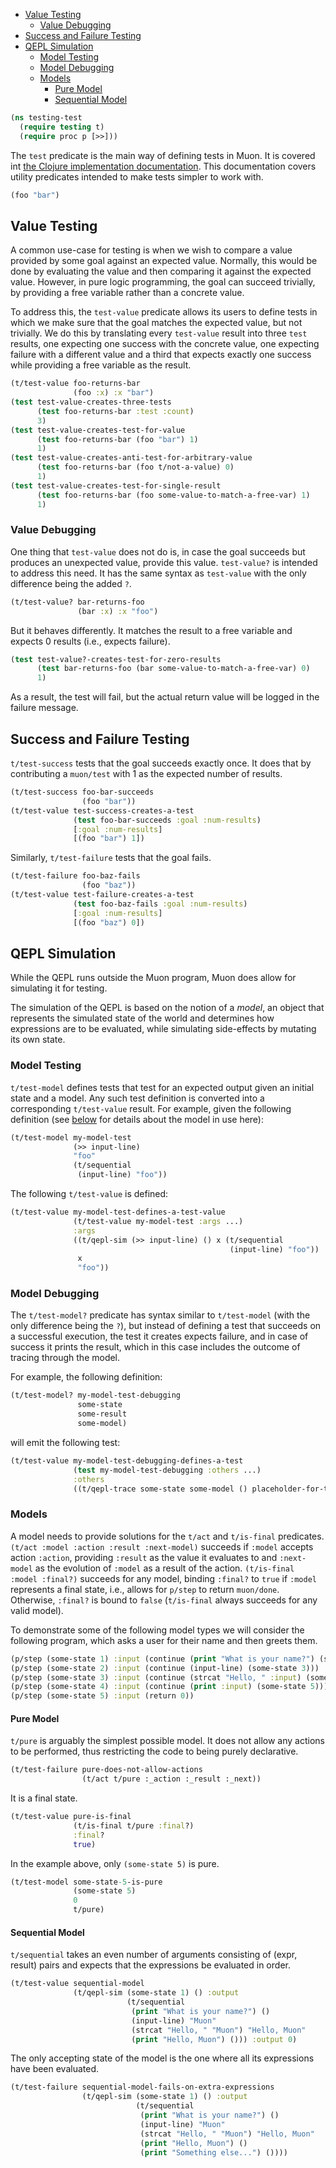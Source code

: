   * [Value Testing](#value-testing)
    * [Value Debugging](#value-debugging)
  * [Success and Failure Testing](#success-and-failure-testing)
  * [QEPL Simulation](#qepl-simulation)
    * [Model Testing](#model-testing)
    * [Model Debugging](#model-debugging)
    * [Models](#models)
      * [Pure Model](#pure-model)
      * [Sequential Model](#sequential-model)
```clojure
(ns testing-test
  (require testing t)
  (require proc p [>>]))

```
The `test` predicate is the main way of defining tests in Muon.
It is covered int [the Clojure implementation documentation](muon-clj/testing.md).
This documentation covers utility predicates intended to make tests simpler to work with.
```clojure
(foo "bar")

```
## Value Testing

A common use-case for testing is when we wish to compare a value provided by some goal
against an expected value.
Normally, this would be done by evaluating the value and then comparing it against the expected value.
However, in pure logic programming, the goal can succeed trivially, by providing a free variable rather than a concrete value.

To address this, the `test-value` predicate allows its users to define tests in which we make sure that the goal matches the expected value,
but not trivially.
We do this by translating every `test-value` result into three `test` results, one expecting one success with the concrete value,
one expecting failure with a different value and a third that expects exactly one success while providing a free variable as the result.
```clojure
(t/test-value foo-returns-bar
              (foo :x) :x "bar")
(test test-value-creates-three-tests
      (test foo-returns-bar :test :count)
      3)
(test test-value-creates-test-for-value
      (test foo-returns-bar (foo "bar") 1)
      1)
(test test-value-creates-anti-test-for-arbitrary-value
      (test foo-returns-bar (foo t/not-a-value) 0)
      1)
(test test-value-creates-test-for-single-result
      (test foo-returns-bar (foo some-value-to-match-a-free-var) 1)
      1)

```
### Value Debugging

One thing that `test-value` does not do is, in case the goal succeeds but produces an unexpected value, provide this value.
`test-value?` is intended to address this need. It has the same syntax as `test-value` with the only difference being
the added `?`.
```clojure
(t/test-value? bar-returns-foo
               (bar :x) :x "foo")

```
But it behaves differently. It matches the result to a free variable and expects 0 results (i.e., expects failure).
```clojure
(test test-value?-creates-test-for-zero-results
      (test bar-returns-foo (bar some-value-to-match-a-free-var) 0)
      1)

```
As a result, the test will fail, but the actual return value will be logged in the failure message.

## Success and Failure Testing

`t/test-success` tests that the goal succeeds exactly once.
It does that by contributing a `muon/test` with 1 as the expected number of results.
```clojure
(t/test-success foo-bar-succeeds
                (foo "bar"))
(t/test-value test-success-creates-a-test
              (test foo-bar-succeeds :goal :num-results)
              [:goal :num-results]
              [(foo "bar") 1])

```
Similarly, `t/test-failure` tests that the goal fails.
```clojure
(t/test-failure foo-baz-fails
                (foo "baz"))
(t/test-value test-failure-creates-a-test
              (test foo-baz-fails :goal :num-results)
              [:goal :num-results]
              [(foo "baz") 0])

```
## QEPL Simulation

While the QEPL runs outside the Muon program, Muon does allow for simulating it for testing.

The simulation of the QEPL is based on the notion of a _model_, an object that represents the simulated state of the world
and determines how expressions are to be evaluated, while simulating side-effects by mutating its own state.

### Model Testing

`t/test-model` defines tests that test for an expected output given an initial state and a model.
Any such test definition is converted into a corresponding `t/test-value` result.
For example, given the following definition (see [below](#sequential-model) for details about the model in use here):
```clojure
(t/test-model my-model-test
              (>> input-line)
              "foo"
              (t/sequential
               (input-line) "foo"))
```
The following `t/test-value` is defined:
```clojure
(t/test-value my-model-test-defines-a-test-value
              (t/test-value my-model-test :args ...)
              :args
              ((t/qepl-sim (>> input-line) () x (t/sequential
                                                 (input-line) "foo"))
               x
               "foo"))

```
### Model Debugging

The `t/test-model?` predicate has syntax similar to `t/test-model` (with the only difference being the `?`),
but instead of defining a test that succeeds on a successful execution, the test it creates expects failure,
and in case of success it prints the result, which in this case includes the outcome of tracing through the
model.

For example, the following definition:
```clojure
(t/test-model? my-model-test-debugging
               some-state
               some-result
               some-model)

```
will emit the following test:
```clojure
(t/test-value my-model-test-debugging-defines-a-test
              (test my-model-test-debugging :others ...)
              :others
              ((t/qepl-trace some-state some-model () placeholder-for-the-outcome) 0))

```
### Models

A model needs to provide solutions for the `t/act` and `t/is-final` predicates.
`(t/act :model :action :result :next-model)` succeeds if `:model` accepts action `:action`,
providing `:result` as the value it evaluates to and `:next-model` as the evolution of `:model` as a result of the action.
`(t/is-final :model :final?)` succeeds for any model, binding `:final?` to `true` if `:model` represents a final state,
i.e., allows for `p/step` to return `muon/done`. Otherwise, `:final?` is bound to `false` (`t/is-final` always succeeds for
any valid model).

To demonstrate some of the following model types we will consider the following program,
which asks a user for their name and then greets them.
```clojure
(p/step (some-state 1) :input (continue (print "What is your name?") (some-state 2)))
(p/step (some-state 2) :input (continue (input-line) (some-state 3)))
(p/step (some-state 3) :input (continue (strcat "Hello, " :input) (some-state 4)))
(p/step (some-state 4) :input (continue (print :input) (some-state 5)))
(p/step (some-state 5) :input (return 0))

```
#### Pure Model

`t/pure` is arguably the simplest possible model. It does not allow any actions to be performed, thus restricting the code
to being purely declarative.
```clojure
(t/test-failure pure-does-not-allow-actions
                (t/act t/pure :_action :_result :_next))

```
It is a final state.
```clojure
(t/test-value pure-is-final
              (t/is-final t/pure :final?)
              :final?
              true)

```
In the example above, only `(some-state 5)` is pure.
```clojure
(t/test-model some-state-5-is-pure
              (some-state 5)
              0
              t/pure)

```
#### Sequential Model

`t/sequential` takes an even number of arguments consisting of (expr, result) pairs
and expects that the expressions be evaluated in order.
```clojure
(t/test-value sequential-model
              (t/qepl-sim (some-state 1) () :output
                          (t/sequential
                           (print "What is your name?") ()
                           (input-line) "Muon"
                           (strcat "Hello, " "Muon") "Hello, Muon"
                           (print "Hello, Muon") ())) :output 0)

```
The only accepting state of the model is the one where all its expressions have been evaluated.
```clojure
(t/test-failure sequential-model-fails-on-extra-expressions
                (t/qepl-sim (some-state 1) () :output
                            (t/sequential
                             (print "What is your name?") ()
                             (input-line) "Muon"
                             (strcat "Hello, " "Muon") "Hello, Muon"
                             (print "Hello, Muon") ()
                             (print "Something else...") ())))

```

